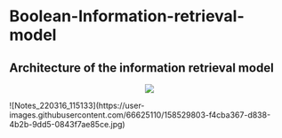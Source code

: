 # Boolean-Information-retrieval-model

## Architecture of the information retrieval model

<p align="center">
  <img src="https://user-images.githubusercontent.com/66625110/158529803-f4cba367-d838-4b2b-9dd5-0843f7ae85ce.jpg"/>
</p>
![Notes_220316_115133](https://user-images.githubusercontent.com/66625110/158529803-f4cba367-d838-4b2b-9dd5-0843f7ae85ce.jpg)
